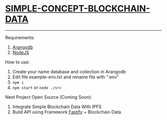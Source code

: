 [<h1>SIMPLE-CONCEPT-BLOCKCHAIN-DATA</h1>](https://github.com/RakaWA)

---

Requirements:
1. [Arangodb](https://www.arangodb.com/)
2. [NodeJS](https://nodejs.org/)

How to use:
1. Create your name database and collection in Arangodb
2. Edit file example-env.txt and rename file with ".env"
3. `npm i`
4. `npm start` or `node ./src`

Next Project Open Source (Coming Soon):
1. Integrate Simple Blockchain Data With IPFS
2. Build API using Framework [Fastify](https://www.fastify.io/) + Blockchain Data
